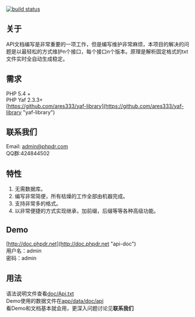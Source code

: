 [![build status](https://travis-ci.org/sabberworm/PHP-CSS-Parser.png)](https://github.com/ares333/curlmulti)

关于
-----

API文档编写是非常重要的一项工作，但是编写维护非常麻烦，本项目的解决的问题是以最轻松的方式维护n个接口，每个接口n个版本。原理是解析固定格式的txt文件实时全自动生成稳定。

需求
----
PHP 5.4 +<br>
PHP Yaf 2.3.3+<br>
[https://github.com/ares333/yaf-library](https://github.com/ares333/yaf-library "yaf-library")

联系我们
--------
Email: admin@phpdr.com<br>
QQ群:424844502

特性
----
1. 无需数据库。
1. 编写非常简便，所有枯燥的工作全部由机器完成。
1. 支持非常多的格式。
1. 以非常便捷的方式实现继承，加前缀，后缀等等各种高级功能。

Demo
----
[http://doc.phpdr.net](http://doc.phpdr.net "api-doc")<br>
用户名：admin<br>
密码：admin

用法
----
语法说明文件查看[doc/Api.txt](doc/Api.txt)<br>
Demo使用的数据文件在[app/data/doc/api](app/data/doc/api)<br>
看Demo和文档基本就会用，更深入问题讨论见<b>联系我们</b>
